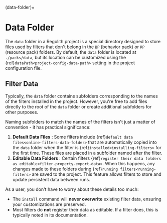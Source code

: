(data-folder)=
# Data Folder
The `data` folder in a Regolith project is a special directory designed to store files used by filters that don't belong in the `BP` (behavior pack) or `RP` (resource pack) folders. By default, the `data` folder is located at `./packs/data`, but its location can be customized using the {ref}`dataPath<project-config-data-path>` setting in the project configuration file.

## Filter Data
Typically, the `data` folder contains subfolders corresponding to the names of the filters installed in the project. However, you're free to add files directly to the root of the `data` folder or create additional subfolders for other purposes.

Naming subfolders to match the names of the filters isn't just a matter of convention - it has practical significance:

1. **Default Data Files** : Some filters include {ref}`default data files<online-filters-data-folder>` that are automatically copied into the `data` folder when the filter is {ref}`installed<installing-filters>` for the first time. These files are placed in a subfolder named after the filter.
2. **Editable Data Folders** : Certain filters {ref}`register their data folders as editable<filter-property-export-data>`. When this happens, any changes made to these folders during {ref}`running filters<running-filters>` are saved to the project. This feature allows filters to store and update persistent data between runs.

As a user, you don't have to worry about these details too much:
- The `install` command will **never overwrite**  existing filter data, ensuring your customizations are preserved.
- Most filters do **not**  register their data as editable. If a filter does, this is typically noted in its documentation.
